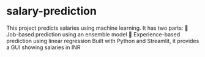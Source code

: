 # salary-prediction
This project predicts salaries using machine learning. It has two parts: 🔹 Job-based prediction using an ensemble model 🔹 Experience-based prediction using linear regression  Built with Python and Streamlit, it provides a GUI showing salaries in INR 
